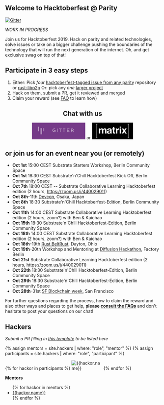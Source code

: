 ## Welcome to Hacktoberfest @ Parity

[![Gitter](https://img.shields.io/gitter/room/substrate-developer-hub/community)](https://gitter.im/substrate-developer-hub/community)

_WORK IN PROGRESS_

Join us for Hacktoberfest 2019. Hack on parity and related technologies, solve issues or take on a bigger challenge pushing the boundaries of the technology that will run the next generation of the internet. Oh, and get exclusive swag on top of that!

## Participate in 3 easy steps

 1. Either: Pick _four_ [hacktoberfest-tagged issue from any parity](https://github.com/search?q=user%3Aparitytech+label%3Ahacktoberfest+state%3Aopen&type=Issues) repository or [rust-libp2p](https://github.com/libp2p/rust-libp2p/issues?utf8=%E2%9C%93&q=is%3Aissue+is%3Aopen+label%3Ahacktoberfest)
    Or: pick any _one_ [larger project](https://github.com/substrate-developer-hub/hacktoberfest/issues)
 2. Hack on them, submit a PR, get it reviewed and merged
 3. Claim your reward (see [FAQ](faq/#reward) to learn how)


<div markdown="1" style="text-align: center">

## Chat with us

[![Substrate Dev Hub Community on Gitter](assets/gitter-button.png)](https://gitter.im/substrate-developer-hub/community) or [![Substrate Technical on Matrix](assets/matrix-button.png)](https://riot.im/app/#/room/#substrate-technical:matrix.org)

</div>

## or join us for an event near you (or remotely)

- **Oct 1st** 15:00 CEST Substrate Starters Workshop, Berlin Community Space
- **Oct 1st** 18:30 CEST Substrate'n'Chill Hacktoberfest Kick Off, Berlin Community Space
- **Oct 7th** 18:00 CEST -- Substrate Collaborative Learning Hacktoberfest edition (2 hours, https://zoom.us/j/440029011)
- **Oct 8th**-11th [Devcon](https://devcon.org/), Osaka, Japan
- **Oct 8th** 18:30 Substrate'n'Chill Hacktoberfest-Edition, Berlin Community Space
- **Oct 11th** 14:00 CEST Substrate Collaborative Learning Hacktoberfest edition (2 hours, zoom?) with Ben & Kaichao
- **Oct 15th** 18:30 Substrate'n'Chill Hacktoberfest-Edition, Berlin Community Space
- **Oct 18th** 14:00 CEST Substrate Collaborative Learning Hacktoberfest edition (2 hours, zoom?) with Ben & Kaichao
- **Oct 18th**-19th [Rust BeltRust](https://www.rust-belt-rust.com/), Dayton, Ohio
- **Oct 19th**-20th Workshop and Mentoring at [Diffusion Hackathon](https://diffusion.events/), Factory Berlin
- **Oct 21st** Substrate Collaborative Learning Hacktoberfest edition (2 hours, https://zoom.us/j/440029011)
- **Oct 22th** 18:30 Substrate'n'Chill Hacktoberfest-Edition, Berlin Community Space
- **Oct 29th** 18:30 Substrate'n'Chill Hacktoberfest-Edition, Berlin Community Space
- **Oct 28th**-31st [SF Blockchain week](https://sfblockchainweek.io/), San Francisco



For further questions regarding the process, how to claim the reward and also other ways and places to get help, **please [consult the FAQs](faq/)** and don't hesitate to post your questions on our chat!

## Hackers
_Submit a PR filling in [this template](https://github.com/substrate-developer-hub/hacktoberfest/blob/master/_hackers/_template.md) to be listed here_

{% assign mentors = site.hackers | where: "role", "mentor"  %}
{% assign participants = site.hackers | where: "role", "participant"  %}

<style>
ul.unstyled {
    list-style: none;
    padding: 0;
    margin: 0;
}

ul.unstyled li {
    display: inline-block;
}

ul.unstyled li img {
    width: 100px;
    display: inline-block;
}

</style>

<ul class="unstyled">
{% for hackor in participants  %}
    <li>
        <a href="https://github.com/{{hackor.github}}" title="{{hackor.name}}"><img src="https://github.com/{{hackor.github}}.png" alt="{{hackor.name}}"/>
        </a>
    </li>
{% endfor %}
</ul>

**Mentors**
<ul>
{% for hackor in mentors  %}
    <li>
        <a href=".{{ hackor.url }}" title="{{hackor.name}}">{{hackor.name}}</a>
    </li>
{% endfor %}
</ul>